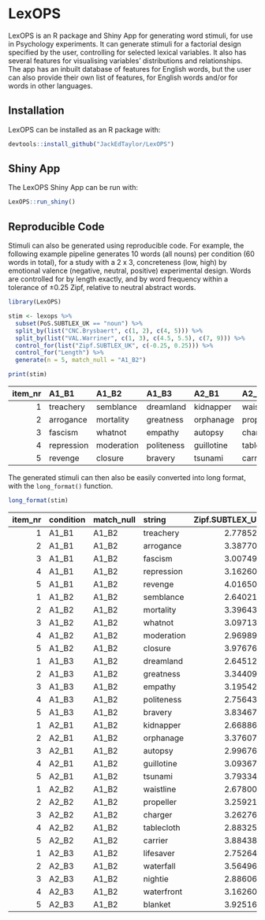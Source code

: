 
<!-- README.md is generated from README.Rmd. Please edit that file -->

# LexOPS

<!-- badges: start -->

<!-- badges: end -->

LexOPS is an R package and Shiny App for generating word stimuli, for
use in Psychology experiments. It can generate stimuli for a factorial
design specified by the user, controlling for selected lexical
variables. It also has several features for visualising variables’
distributions and relationships. The app has an inbuilt database of
features for English words, but the user can also provide their own list
of features, for English words and/or for words in other languages.

## Installation

LexOPS can be installed as an R package with:

``` r
devtools::install_github("JackEdTaylor/LexOPS")
```

## Shiny App

The LexOPS Shiny App can be run with:

``` r
LexOPS::run_shiny()
```

## Reproducible Code

Stimuli can also be generated using reproducible code. For example, the
following example pipeline generates 10 words (all nouns) per condition
(60 words in total), for a study with a 2 x 3, concreteness (low, high)
by emotional valence (negative, neutral, positive) experimental design.
Words are controlled for by length exactly, and by word frequency within
a tolerance of ±0.25 Zipf, relative to neutral abstract words.

``` r
library(LexOPS)

stim <- lexops %>%
  subset(PoS.SUBTLEX_UK == "noun") %>%
  split_by(list("CNC.Brysbaert", c(1, 2), c(4, 5))) %>%
  split_by(list("VAL.Warriner", c(1, 3), c(4.5, 5.5), c(7, 9))) %>%
  control_for(list("Zipf.SUBTLEX_UK", c(-0.25, 0.25))) %>%
  control_for("Length") %>%
  generate(n = 5, match_null = "A1_B2")

print(stim)
```

| item\_nr | A1\_B1     | A1\_B2     | A1\_B3     | A2\_B1     | A2\_B2     | A2\_B3     | match\_null |
| -------: | :--------- | :--------- | :--------- | :--------- | :--------- | :--------- | :---------- |
|        1 | treachery  | semblance  | dreamland  | kidnapper  | waistline  | lifesaver  | A1\_B2      |
|        2 | arrogance  | mortality  | greatness  | orphanage  | propeller  | waterfall  | A1\_B2      |
|        3 | fascism    | whatnot    | empathy    | autopsy    | charger    | nightie    | A1\_B2      |
|        4 | repression | moderation | politeness | guillotine | tablecloth | waterfront | A1\_B2      |
|        5 | revenge    | closure    | bravery    | tsunami    | carrier    | blanket    | A1\_B2      |

The generated stimuli can then also be easily converted into long
format, with the `long_format()`
function.

``` r
long_format(stim)
```

| item\_nr | condition | match\_null | string     | Zipf.SUBTLEX\_UK | Length | CNC.Brysbaert | VAL.Warriner |
| -------: | :-------- | :---------- | :--------- | ---------------: | -----: | ------------: | -----------: |
|        1 | A1\_B1    | A1\_B2      | treachery  |         2.778521 |      9 |          1.69 |         2.70 |
|        2 | A1\_B1    | A1\_B2      | arrogance  |         3.387701 |      9 |          1.74 |         2.55 |
|        3 | A1\_B1    | A1\_B2      | fascism    |         3.007490 |      7 |          1.83 |         2.50 |
|        4 | A1\_B1    | A1\_B2      | repression |         3.162603 |     10 |          1.66 |         2.81 |
|        5 | A1\_B1    | A1\_B2      | revenge    |         4.016505 |      7 |          1.54 |         2.75 |
|        1 | A1\_B2    | A1\_B2      | semblance  |         2.640218 |      9 |          2.00 |         5.00 |
|        2 | A1\_B2    | A1\_B2      | mortality  |         3.396439 |      9 |          1.46 |         5.15 |
|        3 | A1\_B2    | A1\_B2      | whatnot    |         3.097136 |      7 |          1.92 |         5.48 |
|        4 | A1\_B2    | A1\_B2      | moderation |         2.969894 |     10 |          1.90 |         5.30 |
|        5 | A1\_B2    | A1\_B2      | closure    |         3.976769 |      7 |          1.78 |         5.21 |
|        1 | A1\_B3    | A1\_B2      | dreamland  |         2.645126 |      9 |          1.73 |         7.00 |
|        2 | A1\_B3    | A1\_B2      | greatness  |         3.344096 |      9 |          1.69 |         7.76 |
|        3 | A1\_B3    | A1\_B2      | empathy    |         3.195423 |      7 |          1.63 |         7.29 |
|        4 | A1\_B3    | A1\_B2      | politeness |         2.756434 |     10 |          1.79 |         7.33 |
|        5 | A1\_B3    | A1\_B2      | bravery    |         3.834670 |      7 |          1.96 |         7.38 |
|        1 | A2\_B1    | A1\_B2      | kidnapper  |         2.668864 |      9 |          4.29 |         1.77 |
|        2 | A2\_B1    | A1\_B2      | orphanage  |         3.376071 |      9 |          4.65 |         2.95 |
|        3 | A2\_B1    | A1\_B2      | autopsy    |         2.996766 |      7 |          4.29 |         2.62 |
|        4 | A2\_B1    | A1\_B2      | guillotine |         3.093676 |     10 |          4.64 |         1.63 |
|        5 | A2\_B1    | A1\_B2      | tsunami    |         3.793340 |      7 |          4.33 |         2.33 |
|        1 | A2\_B2    | A1\_B2      | waistline  |         2.678007 |      9 |          4.34 |         4.90 |
|        2 | A2\_B2    | A1\_B2      | propeller  |         3.259217 |      9 |          4.90 |         4.95 |
|        3 | A2\_B2    | A1\_B2      | charger    |         3.262762 |      7 |          4.39 |         5.28 |
|        4 | A2\_B2    | A1\_B2      | tablecloth |         2.883256 |     10 |          4.85 |         5.33 |
|        5 | A2\_B2    | A1\_B2      | carrier    |         3.884383 |      7 |          4.20 |         5.19 |
|        1 | A2\_B3    | A1\_B2      | lifesaver  |         2.752641 |      9 |          4.28 |         7.24 |
|        2 | A2\_B3    | A1\_B2      | waterfall  |         3.564967 |      9 |          4.90 |         7.79 |
|        3 | A2\_B3    | A1\_B2      | nightie    |         2.886067 |      7 |          4.30 |         7.11 |
|        4 | A2\_B3    | A1\_B2      | waterfront |         3.162603 |     10 |          4.67 |         7.50 |
|        5 | A2\_B3    | A1\_B2      | blanket    |         3.925162 |      7 |          5.00 |         7.05 |
